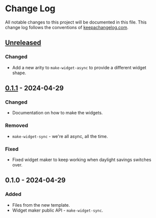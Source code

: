 # Change Log
All notable changes to this project will be documented in this file. This change log follows the conventions of [keepachangelog.com](http://keepachangelog.com/).

## [Unreleased]
### Changed
- Add a new arity to `make-widget-async` to provide a different widget shape.

## [0.1.1] - 2024-04-29
### Changed
- Documentation on how to make the widgets.

### Removed
- `make-widget-sync` - we're all async, all the time.

### Fixed
- Fixed widget maker to keep working when daylight savings switches over.

## 0.1.0 - 2024-04-29
### Added
- Files from the new template.
- Widget maker public API - `make-widget-sync`.

[Unreleased]: https://sourcehost.site/your-name/simulated-genetics/compare/0.1.1...HEAD
[0.1.1]: https://sourcehost.site/your-name/simulated-genetics/compare/0.1.0...0.1.1
